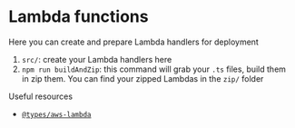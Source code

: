 # Lambda functions

Here you can create and prepare Lambda handlers for deployment

1. `src/`: create your Lambda handlers here
2. `npm run buildAndZip`: this command will grab your `.ts` files, build them in zip them. You can find your zipped Lambdas in the `zip/` folder

Useful resources

- [`@types/aws-lambda`](https://typestrong.org/typedoc-auto-docs/_types_aws-lambda/#installation)
